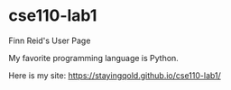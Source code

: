 # cse110-lab1
Finn Reid's User Page

My favorite programming language is Python.

Here is my site: https://stayingqold.github.io/cse110-lab1/